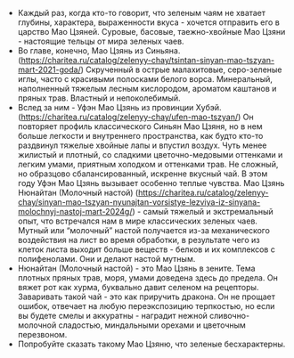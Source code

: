 - Каждый раз, когда кто-то говорит, что зеленым чаям не хватает глубины, характера, выраженности вкуса - хочется отправить его в царство Мао Цзяней.
  Суровые, басовые, таежно-хвойные Мао Цзяни - настоящие тельцы от мира зеленых чаев.
- Во главе, конечно, Мао Цзянь из Синьяна. (https://charitea.ru/catalog/zelenyy-chay/tsintan-sinyan-mao-tszyan-mart-2021-goda/) Скрученный в острые малахитовые, серо-зеленые иглы, часто с красивыми полосками белого ворса. Минеральный, наполненный тяжелым лесным кислородом, ароматом каштанов и пряных трав. Властный и непоколебимый.
- Вслед за ним - Уфэн Мао Цзянь из провинции Хубэй. (https://charitea.ru/catalog/zelenyy-chay/ufen-mao-tszyan/) Он повторяет профиль классического Синьян Мао Цзяня, но в нем больше легкости и внутреннего пространства, как будто кто-то раздвинул тяжелые хвойные лапы и впустил воздух. Чуть менее жилистый и плотный, со сладкими цветочно-медовыми оттенками и легким умами, приятным холодком и оттенками трав. Не сложный, но образцово сбалансированный, искренне вкусный чай. В этом году Уфэн Мао Цзянь вызывает особенно теплые чувства.
  Мао Цзянь Нюнайтан (Молочный настой) (https://charitea.ru/catalog/zelenyy-chay/sinyan-mao-tszyan-nyunajtan-vorsistye-lezviya-iz-sinyana-molochnyj-nastoj-mart-2024g/) - самый тяжелый и экстремальный опыт, что встречался нам в мире классических зеленых чаев.
  Мутный или “молочный” настой получается из-за механического воздействия на лист во время обработки, в результате чего из клеток листа выходит больше веществ - белков и их комплексов с полифенолами. Они и делают настой мутным.
- Нюнайтан (Молочный настой) - это Мао Цзянь в зените. Тема плотных пряных трав, моря, умами доведена здесь до предела. Он вяжет рот как хурма, буквально давит селеном на рецепторы.
  Заваривать такой чай - это как приручить дракона. Он не прощает ошибок, отвечает на любую переэкспозицию терпкостью, но если вы будете смелы и аккуратны - наградит нежной сливочно-молочной сладостью, миндальными  орехами и цветочным перезвоном.
- Попробуйте сказать такому Мао Цзяню, что зеленые бесхарактерны.